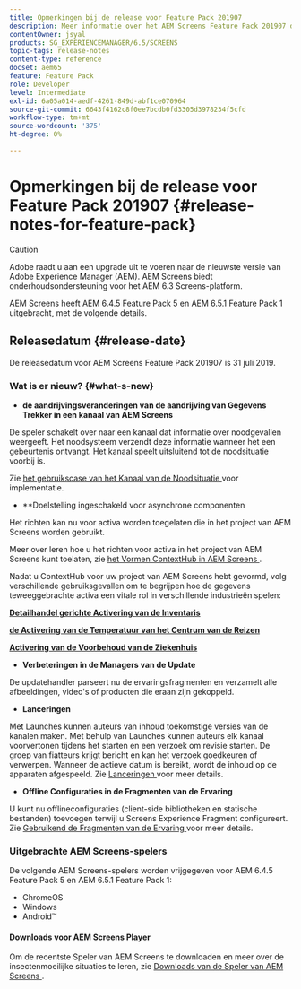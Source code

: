 ```yaml
---
title: Opmerkingen bij de release voor Feature Pack 201907
description: Meer informatie over het AEM Screens Feature Pack 201907 dat op 31 juli 2019 is uitgebracht.
contentOwner: jsyal
products: SG_EXPERIENCEMANAGER/6.5/SCREENS
topic-tags: release-notes
content-type: reference
docset: aem65
feature: Feature Pack
role: Developer
level: Intermediate
exl-id: 6a05a014-aedf-4261-849d-abf1ce070964
source-git-commit: 6643f4162c8f0ee7bcdb0fd3305d3978234f5cfd
workflow-type: tm+mt
source-wordcount: '375'
ht-degree: 0%

---
```


# Opmerkingen bij de release voor Feature Pack 201907 {#release-notes-for-feature-pack}

>[!CAUTION]
>
>Adobe raadt u aan een upgrade uit te voeren naar de nieuwste versie van Adobe Experience Manager (AEM). AEM Screens biedt onderhoudsondersteuning voor het AEM 6.3 Screens-platform.

AEM Screens heeft AEM 6.4.5 Feature Pack 5 en AEM 6.5.1 Feature Pack 1 uitgebracht, met de volgende details.

## Releasedatum {#release-date}

De releasedatum voor AEM Screens Feature Pack 201907 is 31 juli 2019.

### Wat is er nieuw? {#what-s-new}

* **de aandrijvingsveranderingen van de aandrijving van Gegevens Trekker in een kanaal van AEM Screens**

De speler schakelt over naar een kanaal dat informatie over noodgevallen weergeeft. Het noodsysteem verzendt deze informatie wanneer het een gebeurtenis ontvangt. Het kanaal speelt uitsluitend tot de noodsituatie voorbij is.


Zie [ het gebruikscase van het Kanaal van de Noodsituatie ](emergency-channel.md) voor implementatie.

* **Doelstelling ingeschakeld voor asynchrone componenten

Het richten kan nu voor activa worden toegelaten die in het project van AEM Screens worden gebruikt.

Meer over leren hoe u het richten voor activa in het project van AEM Screens kunt toelaten, zie [ het Vormen ContextHub in AEM Screens ](configuring-context-hub.md).

Nadat u ContextHub voor uw project van AEM Screens hebt gevormd, volg verschillende gebruiksgevallen om te begrijpen hoe de gegevens teweeggebrachte activa een vitale rol in verschillende industrieën spelen:

**[Detailhandel gerichte Activering van de Inventaris](retail-inventory-activation.md)**

**[de Activering van de Temperatuur van het Centrum van de Reizen](local-temperature-activation.md)**

**[Activering van de Voorbehoud van de Ziekenhuis](hospitality-reservation-activation.md)**

* **Verbeteringen in de Managers van de Update**

De updatehandler parseert nu de ervaringsfragmenten en verzamelt alle afbeeldingen, video&#39;s of producten die eraan zijn gekoppeld.

* **Lanceringen**

Met Launches kunnen auteurs van inhoud toekomstige versies van de kanalen maken. Met behulp van Launches kunnen auteurs elk kanaal voorvertonen tijdens het starten en een verzoek om revisie starten. De groep van fiatteurs krijgt bericht en kan het verzoek goedkeuren of verwerpen. Wanneer de actieve datum is bereikt, wordt de inhoud op de apparaten afgespeeld.
Zie [ Lanceringen ](launches.md) voor meer details.

* **Offline Configuraties in de Fragmenten van de Ervaring**

U kunt nu offlineconfiguraties (client-side bibliotheken en statische bestanden) toevoegen terwijl u Screens Experience Fragment configureert. Zie [ Gebruikend de Fragmenten van de Ervaring ](experience-fragments-in-screens.md) voor meer details.

### Uitgebrachte AEM Screens-spelers

De volgende AEM Screens-spelers worden vrijgegeven voor AEM 6.4.5 Feature Pack 5 en AEM 6.5.1 Feature Pack 1:

* ChromeOS
* Windows
* Android™

#### Downloads voor AEM Screens Player

Om de recentste Speler van AEM Screens te downloaden en meer over de insectenmoeilijke situaties te leren, zie [ Downloads van de Speler van AEM Screens ](https://download.macromedia.com/screens/).
